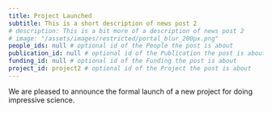 ```yaml
---
title: Project Launched
subtitle: This is a short description of news post 2
# description: This is a bit more of a description of news post 2
# image: "/assets/images/restricted/portal_blur_200px.png"
people_ids: null # optional id of the People the post is about
publication_id: null # optional id of the Publication the post is about
funding_id: null # optional id of the Funding the post is about
project_id: project2 # optional id of the Project the post is about
---
```


We are pleased to announce the formal launch of a new project 
for doing impressive science.
